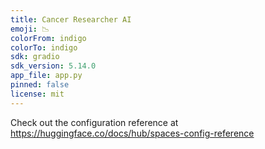 ```yaml
---
title: Cancer Researcher AI
emoji: 📉
colorFrom: indigo
colorTo: indigo
sdk: gradio
sdk_version: 5.14.0
app_file: app.py
pinned: false
license: mit
---
```


Check out the configuration reference at https://huggingface.co/docs/hub/spaces-config-reference
